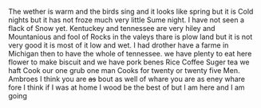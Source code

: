 The wether is warm and the birds sing and it looks like spring but it is Cold nights but it has not froze much very little Sume night. I have not seen a flack of Snow yet. Kentuckey and tennessee are very hiley and Mountanious and fool of Rocks in the valeys thare is plow land but it is not very good it is most of it low and wet. I had drother have a farme in Michigan then to have the whole of tennessee. we have plenty to eat here flower to make biscuit and we have pork benes Rice Coffee Suger tea we haft Cook our one grub one man Cooks for twenty or twenty five Men. Ambroes I think you are ~~as~~ bout as well of whare you are as eney whare fore I think if I was at home I wood be the best of but I am here and I am going